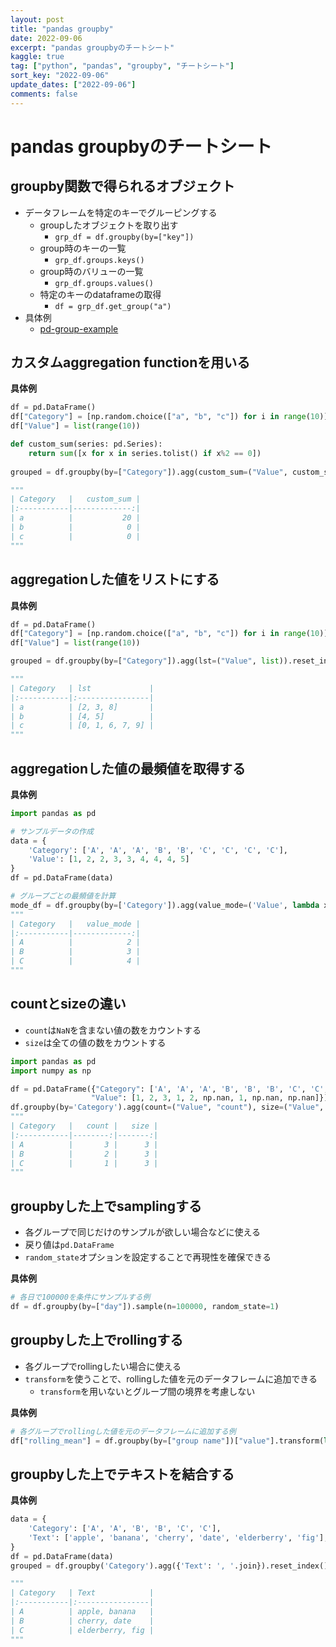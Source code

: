 ```yaml
---
layout: post
title: "pandas groupby"
date: 2022-09-06
excerpt: "pandas groupbyのチートシート"
kaggle: true
tag: ["python", "pandas", "groupby", "チートシート"]
sort_key: "2022-09-06"
update_dates: ["2022-09-06"]
comments: false
---
```


# pandas groupbyのチートシート

## groupby関数で得られるオブジェクト
 - データフレームを特定のキーでグルーピングする
   - groupしたオブジェクトを取り出す
     - `grp_df = df.groupby(by=["key"])`
   - group時のキーの一覧
     - `grp_df.groups.keys()`
   - group時のバリューの一覧
     - `grp_df.groups.values()`
   - 特定のキーのdataframeの取得
     - `df = grp_df.get_group("a")`
 - 具体例
   - [pd-group-example](https://colab.research.google.com/drive/1LZWraVv7P48ym_PWJwFwUxSchq0ziBN9?usp=sharing)

## カスタムaggregation functionを用いる

**具体例**
```python
df = pd.DataFrame()
df["Category"] = [np.random.choice(["a", "b", "c"]) for i in range(10)]
df["Value"] = list(range(10))

def custom_sum(series: pd.Series):
    return sum([x for x in series.tolist() if x%2 == 0])
    
grouped = df.groupby(by=["Category"]).agg(custom_sum=("Value", custom_sum)).reset_index()

"""
| Category   |   custom_sum |
|:-----------|-------------:|
| a          |           20 |
| b          |            0 |
| c          |            0 |
"""
```

## aggregationした値をリストにする

**具体例**
```python
df = pd.DataFrame()
df["Category"] = [np.random.choice(["a", "b", "c"]) for i in range(10)]
df["Value"] = list(range(10))

grouped = df.groupby(by=["Category"]).agg(lst=("Value", list)).reset_index()

"""
| Category   | lst             |
|:-----------|:----------------|
| a          | [2, 3, 8]       |
| b          | [4, 5]          |
| c          | [0, 1, 6, 7, 9] |
"""
```

## aggregationした値の最頻値を取得する

**具体例**
```python
import pandas as pd

# サンプルデータの作成
data = {
    'Category': ['A', 'A', 'A', 'B', 'B', 'C', 'C', 'C', 'C'],
    'Value': [1, 2, 2, 3, 3, 4, 4, 4, 5]
}
df = pd.DataFrame(data)

# グループごとの最頻値を計算
mode_df = df.groupby(by=['Category']).agg(value_mode=('Value', lambda x: x.mode().iloc[0])).reset_index()
"""
| Category   |   value_mode |
|:-----------|-------------:|
| A          |            2 |
| B          |            3 |
| C          |            4 |
"""
```

## countとsizeの違い
 - `count`は`NaN`を含まない値の数をカウントする
 - `size`は全ての値の数をカウントする

```python
import pandas as pd
import numpy as np

df = pd.DataFrame({"Category": ['A', 'A', 'A', 'B', 'B', 'B', 'C', 'C', 'C'],
                  "Value": [1, 2, 3, 1, 2, np.nan, 1, np.nan, np.nan]})
df.groupby(by='Category').agg(count=("Value", "count"), size=("Value", "size"))
"""
| Category   |   count |   size |
|:-----------|--------:|-------:|
| A          |       3 |      3 |
| B          |       2 |      3 |
| C          |       1 |      3 |
"""
```

## groupbyした上でsamplingする
 - 各グループで同じだけのサンプルが欲しい場合などに使える
 - 戻り値は`pd.DataFrame`
 - `random_state`オプションを設定することで再現性を確保できる

**具体例**
```python
# 各日で100000を条件にサンプルする例
df = df.groupby(by=["day"]).sample(n=100000, random_state=1)
```

## groupbyした上でrollingする
 - 各グループでrollingしたい場合に使える
 - `transform`を使うことで、rollingした値を元のデータフレームに追加できる
   - `transform`を用いないとグループ間の境界を考慮しない

**具体例**
```python
# 各グループでrollingした値を元のデータフレームに追加する例
df["rolling_mean"] = df.groupby(by=["group name"])["value"].transform(lambda x: x.rolling(7, 1).mean())
```

## groupbyした上でテキストを結合する

**具体例**
```python
data = {
    'Category': ['A', 'A', 'B', 'B', 'C', 'C'],
    'Text': ['apple', 'banana', 'cherry', 'date', 'elderberry', 'fig'],
}
df = pd.DataFrame(data)
grouped = df.groupby('Category').agg({'Text': ', '.join}).reset_index()

"""
| Category   | Text            |
|:-----------|:----------------|
| A          | apple, banana   |
| B          | cherry, date    |
| C          | elderberry, fig |
"""
```
